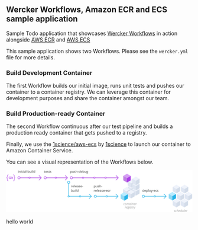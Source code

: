 ##  Wercker Workflows, Amazon ECR and ECS sample application

Sample Todo application that showcases [Wercker Workflows](http://wercker.com/workflows/) in action alongside [AWS ECR](https://aws.amazon.com/ecr/) and [AWS ECS](https://aws.amazon.com/ecs/)

This sample application shows two Workflows. Please see the `wercker.yml` file for more details.

### Build Development Container

The first Workflow builds our initial image, runs unit tests and pushes our container to a container registry.
We can leverage this container for development purposes and share the container amongst our team.

### Build Production-ready Container

The second Workflow continuous after our test pipeline and builds a production ready container that gets
pushed to a registry.

Finally, we use the [1science/aws-ecs](https://github.com/1science/wercker-aws-ecs) by [1science](https://github.com/1science) to launch our container to Amazon Container Service.

You can see a visual representation of the Workflows below.

![image](amazon-workflow.png)

hello world

